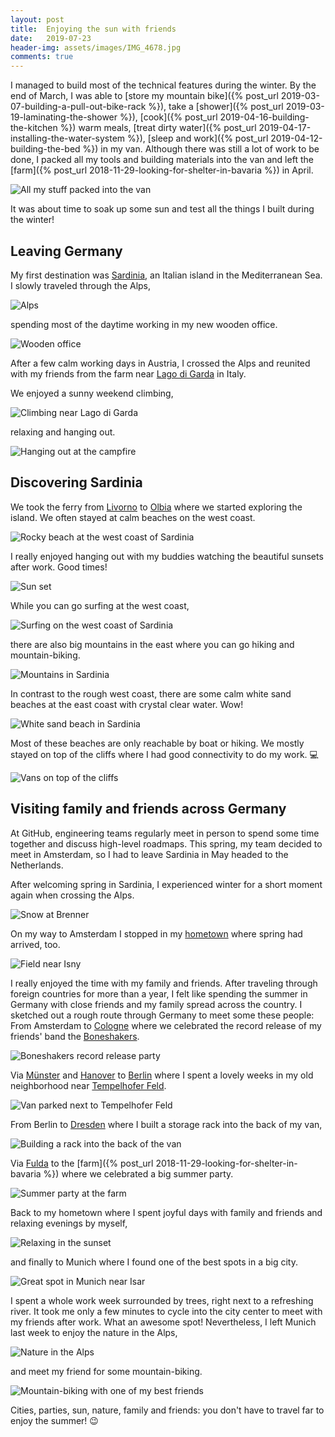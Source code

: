 ```yaml
---
layout: post
title:  Enjoying the sun with friends
date:   2019-07-23
header-img: assets/images/IMG_4678.jpg
comments: true
---
```


I managed to build most of the technical features during the winter. By the end of March, I was able to [store my mountain bike]({% post_url 2019-03-07-building-a-pull-out-bike-rack %}), take a [shower]({% post_url 2019-03-19-laminating-the-shower %}), [cook]({% post_url 2019-04-16-building-the-kitchen %}) warm meals, [treat dirty water]({% post_url 2019-04-17-installing-the-water-system %}), [sleep and work]({% post_url 2019-04-12-building-the-bed %}) in my van. Although there was still a lot of work to be done, I packed all my tools and building materials into the van and left the [farm]({% post_url 2018-11-29-looking-for-shelter-in-bavaria %}) in April.

![All my stuff packed into the van](/assets/images/IMG_4542.jpg)

It was about time to soak up some sun and test all the things I built during the winter!

## Leaving Germany

My first destination was [Sardinia](https://www.google.com/maps/place/Sardinia/), an Italian island in the Mediterranean Sea. I slowly traveled through the Alps,

![Alps](/assets/images/IMG_4554.jpg)

spending most of the daytime working in my new wooden office.

![Wooden office](/assets/images/IMG_4568.jpg)

After a few calm working days in Austria, I crossed the Alps and reunited with my friends from the farm near [Lago di Garda](https://www.google.com/maps/place/Lake+Garda/) in Italy.

We enjoyed a sunny weekend climbing,

![Climbing near Lago di Garda](/assets/images/IMG_4621.jpg)

relaxing and hanging out.

![Hanging out at the campfire](/assets/images/IMG_4619.jpg)

## Discovering Sardinia

We took the ferry from [Livorno](https://www.google.com/maps/place/Livorno,+Province+of+Livorno,+Italy/) to [Olbia](https://www.google.com/maps/place/07026+Olbia,+Province+of+Olbia-Tempio,+Italy/) where we started exploring the island. We often stayed at calm beaches on the west coast.

![Rocky beach at the west coast of Sardinia](/assets/images/IMG_4678.jpg)

I really enjoyed hanging out with my buddies watching the beautiful sunsets after work. Good times!

![Sun set](/assets/images/IMG_4904.jpg)

While you can go surfing at the west coast,

![Surfing on the west coast of Sardinia](/assets/images/IMG_4863.jpg)

there are also big mountains in the east where you can go hiking and mountain-biking.

![Mountains in Sardinia](/assets/images/IMG_4814.jpg)

In contrast to the rough west coast, there are some calm white sand beaches at the east coast with crystal clear water. Wow!

![White sand beach in Sardinia](/assets/images/IMG_4709.jpg)

Most of these beaches are only reachable by boat or hiking. We mostly stayed on top of the cliffs where I had good connectivity to do my work. :computer:

![Vans on top of the cliffs](/assets/images/IMG_4827.jpg)

## Visiting family and friends across Germany

At GitHub, engineering teams regularly meet in person to spend some time together and discuss high-level roadmaps. This spring, my team decided to meet in Amsterdam, so I had to leave Sardinia in May headed to the Netherlands.

After welcoming spring in Sardinia, I experienced winter for a short moment again when crossing the Alps.

![Snow at Brenner](/assets/images/IMG_4941.jpg)

On my way to Amsterdam I stopped in my [hometown](https://www.google.com/maps/place/88316+Isny+im+Allgäu) where spring had arrived, too.

![Field near Isny](/assets/images/IMG_4977.jpg)

I really enjoyed the time with my family and friends. After traveling through foreign countries for more than a year, I felt like spending the summer in Germany with close friends and my family spread across the country. I sketched out a rough route through Germany to meet some these people: From Amsterdam to [Cologne](https://www.google.com/maps/place/Cologne/) where we celebrated the record release of my friends' band the [Boneshakers](https://www.facebook.com/theboneshakersofficial/).

![Boneshakers record release party](/assets/images/IMG_5103.jpg)

Via [Münster](https://www.google.com/maps/place/Münster/) and [Hanover](https://www.google.com/maps/place/Hanover/) to [Berlin](https://www.google.com/maps/place/Berlin/) where I spent a lovely weeks in my old neighborhood near [Tempelhofer Feld](https://www.google.com/maps/place/Tempelhofer+Feld/).

![Van parked next to Tempelhofer Feld](/assets/images/IMG_5052.jpg)

From Berlin to [Dresden](https://www.google.com/maps/place/Dresden/) where I built a storage rack into the back of my van,

![Building a rack into the back of the van](/assets/images/IMG_5187.jpg)

Via [Fulda](https://www.google.com/maps/place/Fulda/) to the [farm]({% post_url 2018-11-29-looking-for-shelter-in-bavaria %}) where we celebrated a big summer party.

![Summer party at the farm](/assets/images/IMG_5290.jpg)

Back to my hometown where I spent joyful days with family and friends and relaxing evenings by myself,

![Relaxing in the sunset](/assets/images/IMG_5381.jpg)

and finally to Munich where I found one of the best spots in a big city.

![Great spot in Munich near Isar](/assets/images/IMG_5451.jpg)

I spent a whole work week surrounded by trees, right next to a refreshing river. It took me only a few minutes to cycle into the city center to meet with my friends after work. What an awesome spot! Nevertheless, I left Munich last week to enjoy the nature in the Alps,

![Nature in the Alps](/assets/images/IMG_5475.jpg)

and meet my friend for some mountain-biking.

![Mountain-biking with one of my best friends](/assets/images/IMG_5473.jpg)

Cities, parties, sun, nature, family and friends: you don't have to travel far to enjoy the summer! :wink:
